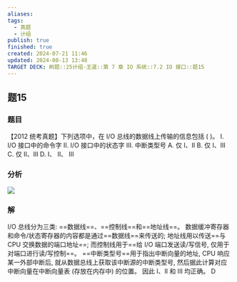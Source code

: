 ```yaml
---
aliases: 
tags:
  - 真题
  - 计组
publish: true
finished: true
created: 2024-07-21 11:46
updated: 2024-08-13 13:48
TARGET DECK: 刷题::25计组-王道::第 7 章 IO 系统::7.2 IO 接口::题15
---
```


## 题15
### 题目
【2012 统考真题】下列选项中，在 I/O 总线的数据线上传输的信息包括 ( )。
I. I/O 接口中的命令字 
II. I/O 接口中的状态字 
III. 中断类型号
A. 仅 I、II B. 仅 I、III C. 仅 II、III D. I、 II、 III
### 分析
![](https://img.hwenyi.live/202408121640981.webp)
### 解
I/O 总线分为三类: ==数据线==、==控制线==和==地址线==。
数据缓冲寄存器和命令/状态寄存器的内容都是通过==数据线==来传送的; 
地址线用以传送==与 CPU 交换数据的端口地址==; 
而控制线用于==给 I/O 端口发送读/写信号, 仅用于对端口进行读/写控制==。
==中断类型号==用于指出中断向量的地址, CPU 响应某一外部中断后, 就从数据总线上获取该中断源的中断类型号, 然后据此计算对应中断向量在中断向量表 (存放在内存中) 的位置。
因此 I、II 和 III 均正确。
D
<!--ID: 1723725340530-->


